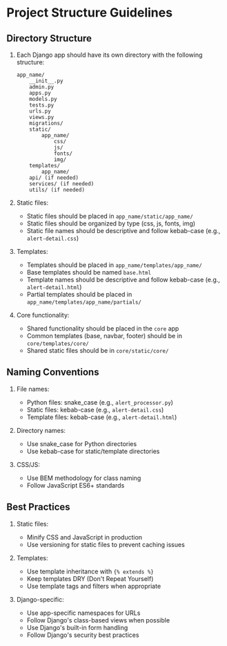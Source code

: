 # Project Structure Guidelines

## Directory Structure

1. Each Django app should have its own directory with the following structure:
   ```
   app_name/
       __init__.py
       admin.py
       apps.py
       models.py
       tests.py
       urls.py
       views.py
       migrations/
       static/
           app_name/
               css/
               js/
               fonts/
               img/
       templates/
           app_name/
       api/ (if needed)
       services/ (if needed)
       utils/ (if needed)
   ```

2. Static files:
   - Static files should be placed in `app_name/static/app_name/`
   - Static files should be organized by type (css, js, fonts, img)
   - Static file names should be descriptive and follow kebab-case (e.g., `alert-detail.css`)

3. Templates:
   - Templates should be placed in `app_name/templates/app_name/`
   - Base templates should be named `base.html`
   - Template names should be descriptive and follow kebab-case (e.g., `alert-detail.html`)
   - Partial templates should be placed in `app_name/templates/app_name/partials/`

4. Core functionality:
   - Shared functionality should be placed in the `core` app
   - Common templates (base, navbar, footer) should be in `core/templates/core/`
   - Shared static files should be in `core/static/core/`

## Naming Conventions

1. File names:
   - Python files: snake_case (e.g., `alert_processor.py`)
   - Static files: kebab-case (e.g., `alert-detail.css`)
   - Template files: kebab-case (e.g., `alert-detail.html`)

2. Directory names:
   - Use snake_case for Python directories
   - Use kebab-case for static/template directories

3. CSS/JS:
   - Use BEM methodology for class naming
   - Follow JavaScript ES6+ standards

## Best Practices

1. Static files:
   - Minify CSS and JavaScript in production
   - Use versioning for static files to prevent caching issues

2. Templates:
   - Use template inheritance with `{% extends %}`
   - Keep templates DRY (Don't Repeat Yourself)
   - Use template tags and filters when appropriate

3. Django-specific:
   - Use app-specific namespaces for URLs
   - Follow Django's class-based views when possible
   - Use Django's built-in form handling
   - Follow Django's security best practices
